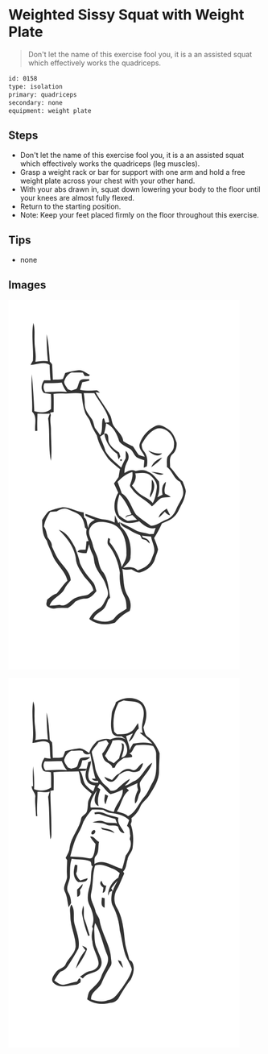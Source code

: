 # Weighted Sissy Squat with Weight Plate
> Don't let the name of this exercise fool you, it is a an assisted squat which effectively works the quadriceps.

``` 
id: 0158 
type: isolation 
primary: quadriceps 
secondary: none 
equipment: weight plate 
``` 

## Steps

 - Don't let the name of this exercise fool you, it is a an assisted squat which effectively works the quadriceps (leg muscles).
 - Grasp a weight rack or bar for support with one arm and hold a free weight plate across your chest with your other hand.
 - With your abs drawn in, squat down lowering your body to the floor until your knees are almost fully flexed.
 - Return to the starting position.
 - Note: Keep your feet placed firmly on the floor throughout this exercise.

## Tips

 - none

## Images

![](../svg/0158-relaxation.svg)

![](../svg/0158-tension.svg)
